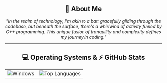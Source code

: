 <div align="center">
    <h2>🦇 About Me</h2>
    <p>
        <i>"In the realm of technology, I'm akin to a bat: gracefully gliding through the codebase, but beneath the surface, there's a whirlwind of activity fueled by C++ programming. This unique fusion of tranquility and complexity defines my journey in coding."</i>
    </p>
</div>

<hr>

<div align="center">
    <h2>💻 Operating Systems & ⚡ GitHub Stats</h2>
    <table><tr>
        <td>
            <img src="https://img.shields.io/badge/Windows-0078D6?style=for-the-badge&logo=windows&logoColor=white" alt="Windows"/>
        </td>
        <td>
            <img src="https://github-readme-stats.vercel.app/api/top-langs/?username=M70000&layout=compact&theme=dark" alt="Top Languages"/>
        </td>
    </tr></table>
</div>
